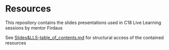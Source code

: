 # Resources

This repository contains the slides presentations used in C18 Live Learning sessions by mentor Firdaus


See [Slides&LLS-table_of_contents.md](./Slides&LLS-table_of_contents.md) for structural access of the contained resources

